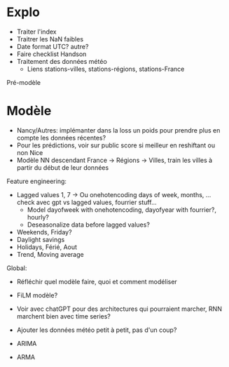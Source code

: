 # Explo
- Traiter l'index
- Traitrer les NaN faibles
- Date format UTC? autre?
- Faire checklist Handson
- Traitement des données météo
    - Liens stations-villes, stations-régions, stations-France

Pré-modèle

# Modèle
- Nancy/Autres: implémanter dans la loss un poids pour prendre plus en compte les données récentes?
- Pour les prédictions, voir sur public score si meilleur en reshiftant ou non Nice
- Modèle NN descendant France -> Régions -> Villes, train les villes à partir du début de leur données


Feature engineering:
- Lagged values 1, 7 -> Ou onehotencoding days of week, months, ... check avec gpt vs lagged values, fourrier stuff...
    - Model dayofweek with onehotencoding, dayofyear with fourrier?, hourly?
    - Deseasonalize data before lagged values?
- Weekends, Friday?
- Daylight savings
- Holidays, Férié, Aout
- Trend, Moving average

Global:
- Réfléchir quel modèle faire, quoi et comment modéliser
- FiLM modèle?
- Voir avec chatGPT pour des architectures qui pourraient marcher, RNN marchent bien avec time series?
- Ajouter les données météo petit à petit, pas d'un coup?

- ARIMA
- ARMA